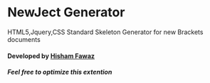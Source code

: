 # NewJect Generator
HTML5,Jquery,CSS Standard Skeleton Generator for new Brackets documents

#### Developed by [Hisham Fawaz][hsm]
   [hsm]: <http://facebook.com/hsmfawaz>
   
##### Feel free to optimize this extention

